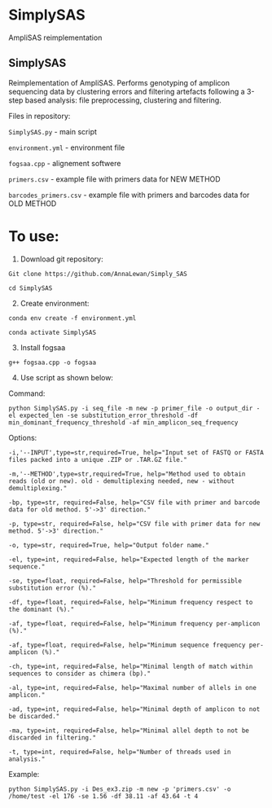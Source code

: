 # SimplySAS

AmpliSAS reimplementation

SimplySAS 
-----------------------------------------------------------------------------------------------------

Reimplementation of AmpliSAS. Performs genotyping of amplicon sequencing data by clustering errors and filtering artefacts following a 3-step based analysis: file preprocessing, clustering and filtering.

Files in repository:

`SimplySAS.py` - main script

`environment.yml` - environment file

`fogsaa.cpp` - alignement softwere

`primers.csv` - example file with primers data for NEW METHOD

`barcodes_primers.csv` - example file with primers and barcodes data for OLD METHOD


# To use:
1. Download git repository:

`Git clone https://github.com/AnnaLewan/Simply_SAS`

`cd SimplySAS`

2. Create environment:

`conda env create -f environment.yml`

`conda activate SimplySAS`

3. Install fogsaa

`g++ fogsaa.cpp -o fogsaa`

4. Use script as shown below:

Command:


`python SimplySAS.py -i seq_file -m new -p primer_file -o output_dir -el expected_len -se substitution_error_threshold -df min_dominant_frequency_threshold -af min_amplicon_seq_frequency`


Options:



`-i,'--INPUT',type=str,required=True, help="Input set of FASTQ or FASTA files packed into a unique .ZIP or .TAR.GZ file."`

`-m,'--METHOD',type=str,required=True, help="Method used to obtain reads (old or new). old - demultiplexing needed, new - without demultiplexing."`

`-bp, type=str, required=False, help="CSV file with primer and barcode data for old method. 5'->3' direction."`

`-p, type=str, required=False, help="CSV file with primer data for new method. 5'->3' direction."`

`-o, type=str, required=True, help="Output folder name."`

`-el, type=int, required=False, help="Expected length of the marker sequence."`

`-se, type=float, required=False, help="Threshold for permissible substitution error (%)."`

`-df, type=float, required=False, help="Minimum frequency respect to the dominant (%)."`

`-af, type=float, required=False, help="Minimum frequency per-amplicon (%)."`

`-af, type=float, required=False, help="Minimum sequence frequency per-amplicon (%)."`

`-ch, type=int, required=False, help="Minimal length of match within sequences to consider as chimera (bp)."`

`-al, type=int, required=False, help="Maximal number of allels in one amplicon."`

`-ad, type=int, required=False, help="Minimal depth of amplicon to not be discarded."`

`-ma, type=int, required=False, help="Minimal allel depth to not be discarded in filtering."`

`-t, type=int, required=False, help="Number of threads used in analysis."`


Example:

`python SimplySAS.py -i Des_ex3.zip -m new -p 'primers.csv' -o /home/test -el 176 -se 1.56 -df 38.11 -af 43.64 -t 4`











